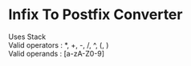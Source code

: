 # Infix To Postfix Converter
Uses Stack  
Valid operators : *, +, -, /, ^, (, )  
Valid operands : [a-zA-Z0-9]  

